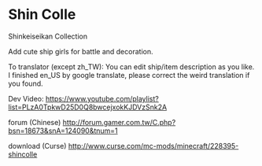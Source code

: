 Shin Colle
==========
Shinkeiseikan Collection

Add cute ship girls for battle and decoration.


To translator (except zh_TW):
You can edit ship/item description as you like.
I finished en_US by google translate, please correct the weird translation if you found.


Dev Video:
https://www.youtube.com/playlist?list=PLzA0TpkwD25D0Q8bwcejxokKJDVzSnk2A

forum (Chinese)
http://forum.gamer.com.tw/C.php?bsn=18673&snA=124090&tnum=1

download (Curse)
http://www.curse.com/mc-mods/minecraft/228395-shincolle
